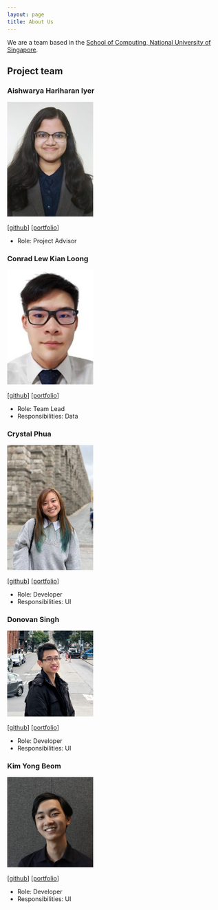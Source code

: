```yaml
---
layout: page
title: About Us
---
```


We are a team based in the [School of Computing, National University of Singapore](http://www.comp.nus.edu.sg).

## Project team

### Aishwarya Hariharan Iyer

<img src="images/aishwarya-hariharan-iyer.png" width="200px">

[[github](https://github.com/Aishwarya-Hariharan-Iyer)]
[[portfolio](team/aishwarya-hariharan-iyer.md)]

* Role: Project Advisor

### Conrad Lew Kian Loong

<img src="images/conradlew.png" width="200px">

[[github](https://github.com/ConradLew)]
[[portfolio](team/conradlew.md)]

* Role: Team Lead
* Responsibilities: Data

### Crystal Phua

<img src="images/crvstalphua.png" width="200px">

[[github](https://github.com/crvstalphua)]
[[portfolio](team/crvstalphua.md)]

* Role: Developer
* Responsibilities: UI

### Donovan Singh

<img src="images/donovan9617.png" width="200px">

[[github](https://github.com/Donovan9617)]
[[portfolio](team/donovan9617.md)]

* Role: Developer
* Responsibilities: UI

### Kim Yong Beom

<img src="images/yongbeom-kim.png" width="200px">

[[github](https://github.com/Yongbeom-Kim)]
[[portfolio](team/yongbeom-kim.md)]

* Role: Developer
* Responsibilities: UI
